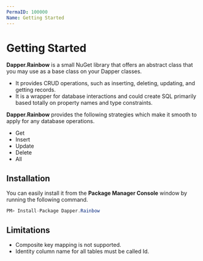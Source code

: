 ```yaml
---
PermaID: 100000
Name: Getting Started
---
```


# Getting Started

**Dapper.Rainbow** is a small NuGet library that offers an abstract class that you may use as a base class on your Dapper classes. 

 - It provides CRUD operations, such as inserting, deleting, updating, and getting records.
 - It is a wrapper for database interactions and could create SQL primarily based totally on property names and type constraints.

**Dapper.Rainbow** provides the following strategies which make it smooth to apply for any database operations.

 - Get
 - Insert
 - Update
 - Delete
 - All


## Installation

You can easily install it from the **Package Manager Console** window by running the following command.

```csharp
PM> Install-Package Dapper.Rainbow
```

## Limitations

 - Composite key mapping is not supported.
 - Identity column name for all tables must be called Id.
